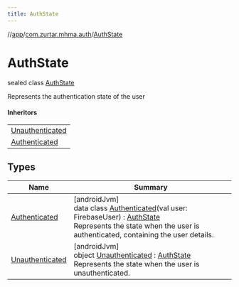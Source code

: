 ```yaml
---
title: AuthState
---
```

//[app](../../../index.html)/[com.zurtar.mhma.auth](../index.html)/[AuthState](index.html)



# AuthState

sealed class [AuthState](index.html)

Represents the authentication state of the user



#### Inheritors


| |
|---|
| [Unauthenticated](-unauthenticated/index.html) |
| [Authenticated](-authenticated/index.html) |


## Types


| Name | Summary |
|---|---|
| [Authenticated](-authenticated/index.html) | [androidJvm]<br>data class [Authenticated](-authenticated/index.html)(val user: FirebaseUser) : [AuthState](index.html)<br>Represents the state when the user is authenticated, containing the user details. |
| [Unauthenticated](-unauthenticated/index.html) | [androidJvm]<br>object [Unauthenticated](-unauthenticated/index.html) : [AuthState](index.html)<br>Represents the state when the user is unauthenticated. |
